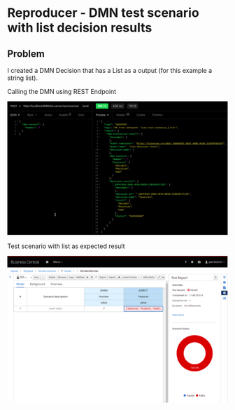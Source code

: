 # Reproducer - DMN test scenario with list decision results

## Problem

I created a DMN Decision that has a List as a output (for this example a string list).

Calling the DMN using REST Endpoint

![Reproducer 1](reproducer1.png)


Test scenario with list as expected result

![Reproducer 2](reproducer2.png)